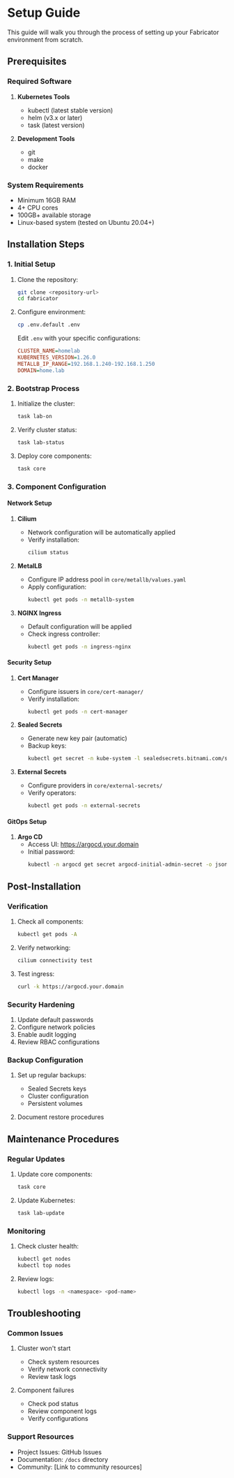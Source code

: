 # Setup Guide

This guide will walk you through the process of setting up your Fabricator environment from scratch.

## Prerequisites

### Required Software

1. **Kubernetes Tools**
   - kubectl (latest stable version)
   - helm (v3.x or later)
   - task (latest version)

2. **Development Tools**
   - git
   - make
   - docker

### System Requirements

- Minimum 16GB RAM
- 4+ CPU cores
- 100GB+ available storage
- Linux-based system (tested on Ubuntu 20.04+)

## Installation Steps

### 1. Initial Setup

1. Clone the repository:
   ```bash
   git clone <repository-url>
   cd fabricator
   ```

2. Configure environment:
   ```bash
   cp .env.default .env
   ```

   Edit `.env` with your specific configurations:
   ```ini
   CLUSTER_NAME=homelab
   KUBERNETES_VERSION=1.26.0
   METALLB_IP_RANGE=192.168.1.240-192.168.1.250
   DOMAIN=home.lab
   ```

### 2. Bootstrap Process

1. Initialize the cluster:
   ```bash
   task lab-on
   ```

2. Verify cluster status:
   ```bash
   task lab-status
   ```

3. Deploy core components:
   ```bash
   task core
   ```

### 3. Component Configuration

#### Network Setup

1. **Cilium**
   - Network configuration will be automatically applied
   - Verify installation:
     ```bash
     cilium status
     ```

2. **MetalLB**
   - Configure IP address pool in `core/metallb/values.yaml`
   - Apply configuration:
     ```bash
     kubectl get pods -n metallb-system
     ```

3. **NGINX Ingress**
   - Default configuration will be applied
   - Check ingress controller:
     ```bash
     kubectl get pods -n ingress-nginx
     ```

#### Security Setup

1. **Cert Manager**
   - Configure issuers in `core/cert-manager/`
   - Verify installation:
     ```bash
     kubectl get pods -n cert-manager
     ```

2. **Sealed Secrets**
   - Generate new key pair (automatic)
   - Backup keys:
     ```bash
     kubectl get secret -n kube-system -l sealedsecrets.bitnami.com/sealed-secrets-key
     ```

3. **External Secrets**
   - Configure providers in `core/external-secrets/`
   - Verify operators:
     ```bash
     kubectl get pods -n external-secrets
     ```

#### GitOps Setup

1. **Argo CD**
   - Access UI: https://argocd.your.domain
   - Initial password:
     ```bash
     kubectl -n argocd get secret argocd-initial-admin-secret -o jsonpath="{.data.password}" | base64 -d
     ```

## Post-Installation

### Verification

1. Check all components:
   ```bash
   kubectl get pods -A
   ```

2. Verify networking:
   ```bash
   cilium connectivity test
   ```

3. Test ingress:
   ```bash
   curl -k https://argocd.your.domain
   ```

### Security Hardening

1. Update default passwords
2. Configure network policies
3. Enable audit logging
4. Review RBAC configurations

### Backup Configuration

1. Set up regular backups:
   - Sealed Secrets keys
   - Cluster configuration
   - Persistent volumes

2. Document restore procedures

## Maintenance Procedures

### Regular Updates

1. Update core components:
   ```bash
   task core
   ```

2. Update Kubernetes:
   ```bash
   task lab-update
   ```

### Monitoring

1. Check cluster health:
   ```bash
   kubectl get nodes
   kubectl top nodes
   ```

2. Review logs:
   ```bash
   kubectl logs -n <namespace> <pod-name>
   ```

## Troubleshooting

### Common Issues

1. Cluster won't start
   - Check system resources
   - Verify network connectivity
   - Review task logs

2. Component failures
   - Check pod status
   - Review component logs
   - Verify configurations

### Support Resources

- Project Issues: GitHub Issues
- Documentation: `/docs` directory
- Community: [Link to community resources] 